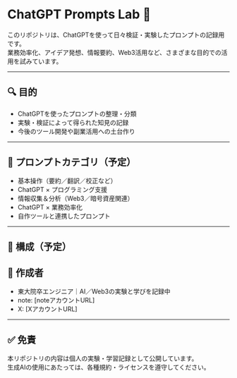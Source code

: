 # ChatGPT Prompts Lab 🧠

このリポジトリは、ChatGPTを使って日々検証・実験したプロンプトの記録用です。  
業務効率化、アイデア発想、情報要約、Web3活用など、さまざまな目的での活用を試みています。

---

## 🔍 目的

- ChatGPTを使ったプロンプトの整理・分類
- 実験・検証によって得られた知見の記録
- 今後のツール開発や副業活用への土台作り

---

## 🧪 プロンプトカテゴリ（予定）

- 基本操作（要約／翻訳／校正など）
- ChatGPT × プログラミング支援
- 情報収集＆分析（Web3／暗号資産関連）
- ChatGPT × 業務効率化
- 自作ツールと連携したプロンプト

---

## 📂 構成（予定）

## 👤 作成者

- 東大院卒エンジニア｜AI／Web3の実験と学びを記録中  
- note: [noteアカウントURL]  
- X: [XアカウントURL]

---

## ✅ 免責

本リポジトリの内容は個人の実験・学習記録として公開しています。  
生成AIの使用にあたっては、各種規約・ライセンスを遵守してください。
